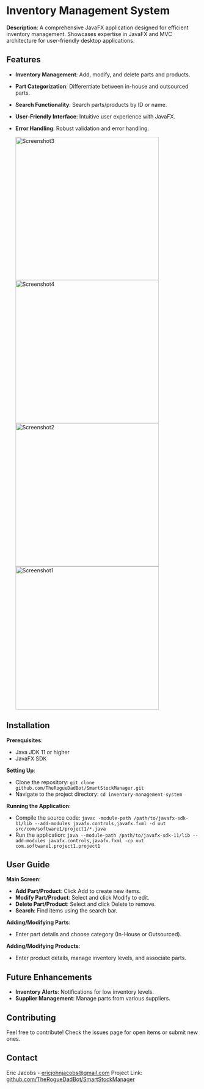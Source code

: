 # Inventory Management System

**Description**: A comprehensive JavaFX application designed for efficient inventory management. Showcases expertise in JavaFX and MVC architecture for user-friendly desktop applications.

## Features

- **Inventory Management**: Add, modify, and delete parts and products.
- **Part Categorization**: Differentiate between in-house and outsourced parts.
- **Search Functionality**: Search parts/products by ID or name.
- **User-Friendly Interface**: Intuitive user experience with JavaFX.
- **Error Handling**: Robust validation and error handling.

  <img src="images/Screenshot3.png" alt="Screenshot3" width="375"/> <img src="images/Screenshot4.png" alt="Screenshot4" width="375"/>
  <img src="images/Screenshot2.png" alt="Screenshot2" width="375"/> <img src="images/Screenshot1.png" alt="Screenshot1" width="375"/>

## Installation

**Prerequisites**:
- Java JDK 11 or higher
- JavaFX SDK

**Setting Up**:
- Clone the repository: `git clone github.com/TheRogueDadBot/SmartStockManager.git`
- Navigate to the project directory: `cd inventory-management-system`

**Running the Application**:
- Compile the source code: `javac -module-path /path/to/javafx-sdk-11/lib --add-modules javafx.controls,javafx.fxml -d out src/com/software1/project1/*.java`
- Run the application: `java --module-path /path/to/javafx-sdk-11/lib --add-modules javafx.controls,javafx.fxml -cp out com.software1.project1.project1`

## User Guide

**Main Screen**:
- **Add Part/Product**: Click Add to create new items.
- **Modify Part/Product**: Select and click Modify to edit.
- **Delete Part/Product**: Select and click Delete to remove.
- **Search**: Find items using the search bar.

**Adding/Modifying Parts**:
- Enter part details and choose category (In-House or Outsourced).

**Adding/Modifying Products**:
- Enter product details, manage inventory levels, and associate parts.

## Future Enhancements

- **Inventory Alerts**: Notifications for low inventory levels.
- **Supplier Management**: Manage parts from various suppliers.

## Contributing

Feel free to contribute! Check the issues page for open items or submit new ones.

## Contact

Eric Jacobs - [ericjohnjacobs@gmail.com](mailto:ericjohnjacobs@gmail.com)
Project Link: [github.com/TheRogueDadBot/SmartStockManager](https://github.com/TheRogueDadBot/SmartStockManager)

